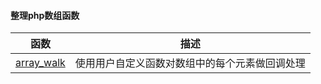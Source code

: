 #### 整理php数组函数

函数        | 描述
--------- | -------
[array_walk](https://github.com/sunxiaozhi/awesome/tree/master/php/php_function/Array/array_walk) | 使用用户自定义函数对数组中的每个元素做回调处理